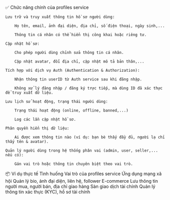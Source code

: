 ✅ Chức năng chính của profiles service

    Lưu trữ và truy xuất thông tin hồ sơ người dùng:

        Họ tên, email, ảnh đại diện, địa chỉ, số điện thoại, ngày sinh,...

        Thông tin cá nhân có thể hiển thị công khai hoặc riêng tư.

    Cập nhật hồ sơ:

        Cho phép người dùng chỉnh sửa thông tin cá nhân.

        Cập nhật avatar, đổi địa chỉ, cập nhật mô tả bản thân,...

    Tích hợp với dịch vụ Auth (Authentication & Authorization):

        Nhận thông tin userID từ Auth service sau khi đăng nhập.

        Không xử lý đăng nhập / đăng ký trực tiếp, mà dùng ID đã xác thực để truy xuất dữ liệu.

    Lưu lịch sử hoạt động, trạng thái người dùng:

        Trạng thái hoạt động (online, offline, banned,...)

        Log các lần cập nhật hồ sơ.

    Phân quyền hiển thị dữ liệu:

        Ai được xem thông tin nào (ví dụ: bạn bè thấy đầy đủ, người lạ chỉ thấy tên & avatar).

    Quản lý người dùng trong hệ thống phân vai (admin, user, seller,... nếu có):

        Gán vai trò hoặc thông tin chuyên biệt theo vai trò.

📦 Ví dụ thực tế
Tình huống	Vai trò của profiles service
Ứng dụng mạng xã hội	Quản lý bio, ảnh đại diện, liên hệ, follower
E-commerce	Lưu thông tin người mua, người bán, địa chỉ giao hàng
Sàn giao dịch tài chính	Quản lý thông tin xác thực (KYC), hồ sơ tài chính